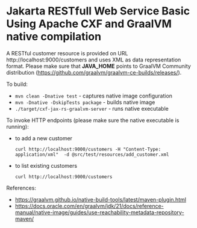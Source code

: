 Jakarta RESTfull Web Service Basic Using Apache CXF and GraalVM native compilation 
=================

A RESTful customer resource is provided on URL http://localhost:9000/customers and uses XML as data representation format. Please make sure that **JAVA_HOME** points to GraalVM Community distribution (https://github.com/graalvm/graalvm-ce-builds/releases/).

To build:
 - `mvn clean -Dnative test` - captures native image configuration
 - `mvn -Dnative -DskipTests package` - builds native image
 - `./target/cxf-jax-rs-graalvm-server` - runs native executable

To invoke HTTP endpoints (please make sure the native executable is running):
- to add a new customer

  ```  
  curl http://localhost:9000/customers -H "Content-Type: application/xml"  -d @src/test/resources/add_customer.xml 
  ```
     
- to list existing customers

  ```
  curl http://localhost:9000/customers
  ```

References:
- https://graalvm.github.io/native-build-tools/latest/maven-plugin.html
- https://docs.oracle.com/en/graalvm/jdk/21/docs/reference-manual/native-image/guides/use-reachability-metadata-repository-maven/
